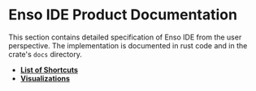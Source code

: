 # Enso IDE Product Documentation

This section contains detailed specification of Enso IDE from the user perspective. The
implementation is documented in rust code and in the crate's `docs` directory.
 
* [**List of Shortcuts**](./shortcuts.md)
* [**Visualizations**](visualizations.md)